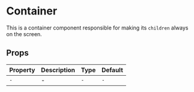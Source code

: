 # Container

This is a container component responsible for making its
`children` always on the screen.

## Props

| Property | Description | Type | Default |
| -------- | ----------- | ---- | ------- |
| `-`      | -           | `-`  | `-`     |
